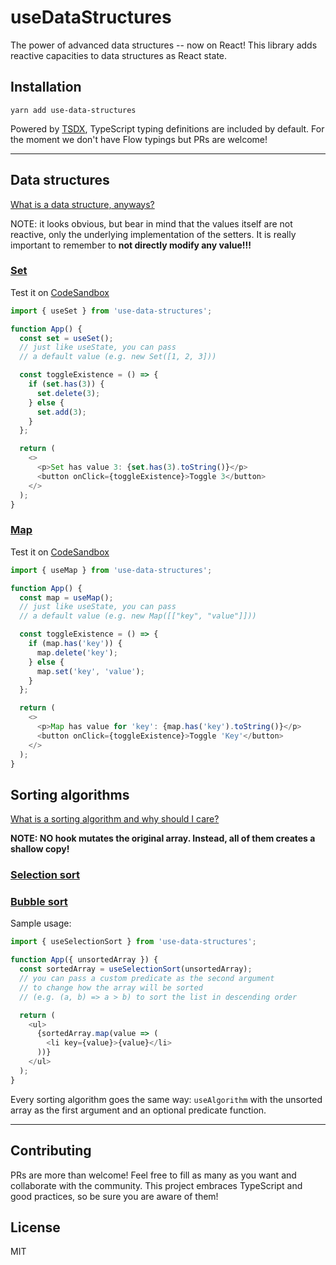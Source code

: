 # useDataStructures

The power of advanced data structures -- now on React!
This library adds reactive capacities to data structures as React state.

## Installation

`yarn add use-data-structures`

Powered by [TSDX](https://github.com/jaredpalmer/tsdx), TypeScript typing definitions are included by default.
For the moment we don't have Flow typings but PRs are welcome!

---

## Data structures

[What is a data structure, anyways?](https://en.wikipedia.org/wiki/Data_structure)

NOTE: it looks obvious, but bear in mind that the values itself are not reactive, only the underlying implementation of the setters.
It is really important to remember to **not directly modify any value!!!**

### [Set](https://developer.mozilla.org/en-US/docs/Web/JavaScript/Reference/Global_Objects/Set)

Test it on [CodeSandbox](https://codesandbox.io/s/quizzical-fermi-4jwue)

```js
import { useSet } from 'use-data-structures';

function App() {
  const set = useSet();
  // just like useState, you can pass
  // a default value (e.g. new Set([1, 2, 3]))

  const toggleExistence = () => {
    if (set.has(3)) {
      set.delete(3);
    } else {
      set.add(3);
    }
  };

  return (
    <>
      <p>Set has value 3: {set.has(3).toString()}</p>
      <button onClick={toggleExistence}>Toggle 3</button>
    </>
  );
}
```

### [Map](https://developer.mozilla.org/en-US/docs/Web/JavaScript/Reference/Global_Objects/Map)

Test it on [CodeSandbox](https://codesandbox.io/s/silly-leaf-i19r0)

```js
import { useMap } from 'use-data-structures';

function App() {
  const map = useMap();
  // just like useState, you can pass
  // a default value (e.g. new Map([["key", "value"]]))

  const toggleExistence = () => {
    if (map.has('key')) {
      map.delete('key');
    } else {
      map.set('key', 'value');
    }
  };

  return (
    <>
      <p>Map has value for 'key': {map.has('key').toString()}</p>
      <button onClick={toggleExistence}>Toggle 'Key'</button>
    </>
  );
}
```

## Sorting algorithms

[What is a sorting algorithm and why should I care?](https://en.wikipedia.org/wiki/Sorting_algorithm)

**NOTE: NO hook mutates the original array. Instead, all of them creates a shallow copy!**

### [Selection sort](https://www.geeksforgeeks.org/selection-sort/)

### [Bubble sort](https://www.geeksforgeeks.org/bubble-sort/)

Sample usage:

```js
import { useSelectionSort } from 'use-data-structures';

function App({ unsortedArray }) {
  const sortedArray = useSelectionSort(unsortedArray);
  // you can pass a custom predicate as the second argument
  // to change how the array will be sorted
  // (e.g. (a, b) => a > b) to sort the list in descending order

  return (
    <ul>
      {sortedArray.map(value => (
        <li key={value}>{value}</li>
      ))}
    </ul>
  );
}
```

Every sorting algorithm goes the same way: `useAlgorithm` with the unsorted array as the first argument and an optional predicate function.

---

## Contributing

PRs are more than welcome! Feel free to fill as many as you want and collaborate with the community.
This project embraces TypeScript and good practices, so be sure you are aware of them!

## License

MIT
